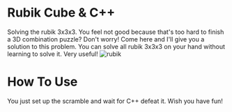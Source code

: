 # Rubik Cube & C++
Solving the rubik 3x3x3.
You feel not good because that's too hard to finish a 3D combination puzzle?
Don't worry! Come here and I'll give you a solution to this problem.
You can solve all rubik 3x3x3 on your hand without learning to solve it. 
Very useful! 
![rubik](https://user-images.githubusercontent.com/88287313/127796368-9363843c-c86b-4426-910c-d75ce3f71988.png)
# How To Use
You just set up the scramble and wait for C++ defeat it.
Wish you have fun!
